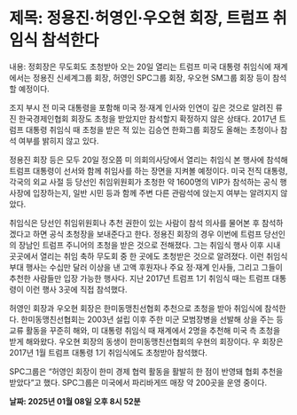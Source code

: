 # **제목: 정용진·허영인·우오현 회장, 트럼프 취임식 참석한다**

  내용: 정회장은 무도회도 초청받아 오는 20일 열리는 트럼프 미국 대통령 취임식에 재계에서는 정용진 신세계그룹 회장, 허영인 SPC그룹 회장, 우오현 SM그룹 회장 등이 참석할 예정이다.

조지 부시 전 미국 대통령을 포함해 미국 정·재계 인사와 인연이 깊은 것으로 알려진 류진 한국경제인협회 회장도 초청을 받았지만 참석할지 확정하지 않은 상태다. 2017년 트럼프 대통령 취임식 때 초청을 받은 적 있는 김승연 한화그룹 회장도 올해는 초청이나 참석 여부를 밝히지 않고 있다.

정용진 회장 등은 모두 20일 정오쯤 미 의회의사당에서 열리는 취임식 본 행사에 참석해 트럼프 대통령이 선서와 함께 취임사를 하는 장면을 지켜볼 예정이다. 미국 전직 대통령, 각국의 외교 사절 등 당선인 취임위원회가 초청한 약 1600명의 VIP가 참석하는 공식 행사장에 입장하는지, 일반 시민 등과 함께 주변 다른 관람석에 앉는지 여부는 알려지지 않았다.

취임식은 당선인 취임위원회나 추천 권한이 있는 사람이 참석 의사를 물어본 후 참석하겠다고 하면 공식 초청장을 보내준다고 한다. 정용진 회장의 경우 이번에 트럼프 당선인의 장남인 트럼프 주니어의 초청을 받은 것으로 전해졌다. 그는 취임식 행사 이후 시내 곳곳에서 열리는 취임 축하 무도회 중 한 곳에도 초청받은 것으로 알려졌다. 이런 취임식 부대 행사는 수십만 달러 이상을 낸 고액 후원자나 주요 정·재계 인사들, 그리고 그들이 추천한 사람들만 입장 가능한 행사다. 지난 2017년 트럼프 1기 취임식 때는 트럼프 대통령이 이런 행사 3곳에 직접 참석했다.

허영인 회장과 우오현 회장은 한미동맹친선협회 추천으로 초청을 받아 취임식에 참석한다. 한미동맹친선협회는 2003년 설립 이후 주한 미군 모범장병을 선발해 상을 주는 등 교류 활동을 꾸준히 해와, 미 대통령 취임식 때 재계에서 2명을 추천해 미국 측 초청을 받게 해와왔다. 우오현 회장의 동생이 한미동맹친선협회의 우현의 회장이다. 우 회장은 2017년 1월 트럼프 대통령 1기 취임식에도 초청받아 참석했다.

SPC그룹은 “허영인 회장이 한미 경제 협력 활동을 활발히 한 점이 반영돼 협회 추천을 받았다”고 했다. SPC그룹은 미국에서 파리바게뜨 매장 약 200곳을 운영 중이다.

  **날짜: 2025년 01월 08일 오후 8시 52분**